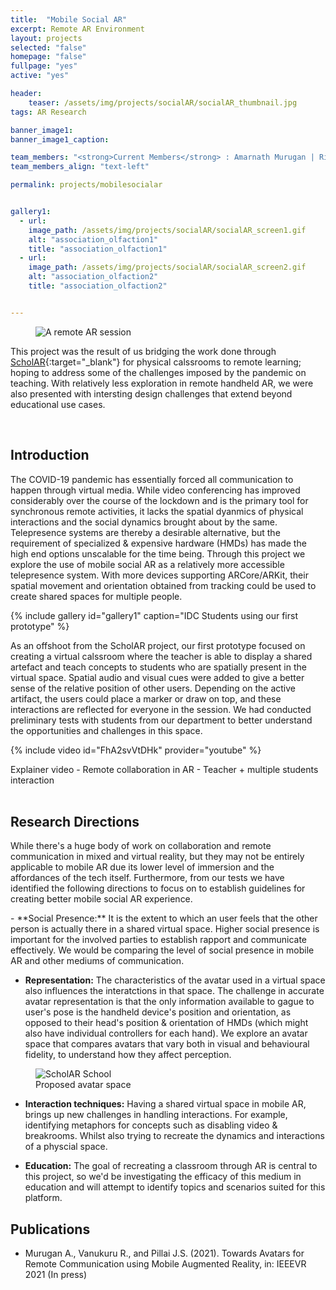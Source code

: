 ```yaml
---
title:  "Mobile Social AR"
excerpt: Remote AR Environment
layout: projects
selected: "false"
homepage: "false"
fullpage: "yes"
active: "yes"

header:
    teaser: /assets/img/projects/socialAR/socialAR_thumbnail.jpg
tags: AR Research

banner_image1: 
banner_image1_caption:

team_members: "<strong>Current Members</strong> : Amarnath Murugan | Rishi Vanukuru | Amal Dev | Pratiti Sarkar | Jayesh Pillai"
team_members_align: "text-left"

permalink: projects/mobilesocialar


gallery1:
  - url: 
    image_path: /assets/img/projects/socialAR/socialAR_screen1.gif
    alt: "association_olfaction1"
    title: "association_olfaction1"
  - url: 
    image_path: /assets/img/projects/socialAR/socialAR_screen2.gif
    alt: "association_olfaction2"
    title: "association_olfaction2"


---
```


<figure class="align-center" style="width:100%;">
  <img src="{{ site.url }}{{ site.baseurl }}/assets/img/projects/socialAR/socialAR_banner.jpg" alt="A remote AR session">
</figure> 

This project was the result of us bridging the work done through [ScholAR](/projects/scholar){:target="_blank"} for physical calssrooms to remote learning; hoping to address some of the challenges imposed by the pandemic on teaching. With relatively less exploration in remote handheld AR, we were also presented with intersting design challenges that extend beyond educational use cases.

<br>

## Introduction

The COVID-19 pandemic has essentially forced all communication to happen through virtual media. While video conferencing has improved considerably over the course of the lockdown and is the primary tool for synchronous remote activities, it lacks the spatial dyanmics of physical interactions and the social dynamics brought about by the same. Telepresence systems are thereby a desirable alternative, but the requirement of specialized & expensive hardware (HMDs) has made the high end options unscalable for the time being. Through this project we explore the use of mobile social AR as a relatively more accessible telepresence system. With more devices supporting ARCore/ARKit, their spatial movement and orientation obtained from tracking could be used to create shared spaces for multiple people. 

{% include gallery id="gallery1" caption="IDC Students using our first prototype" %}

As an offshoot from the ScholAR project, our first prototype focused on creating a virtual calssroom where the teacher is able to display a shared artefact and teach concepts to students who are spatially present in the virtual space. Spatial audio and visual cues were added to give a better sense of the relative position of other users. Depending on the active artifact, the users could place a marker or draw on top, and these interactions are reflected for everyone in the session. We had conducted preliminary tests with students from our department to better understand the opportunities and challenges in this space. 

{% include video id="FhA2svVtDHk" provider="youtube" %}
<figcaption>Explainer video - Remote collaboration in AR - Teacher + multiple students interaction</figcaption>
<br> 

## Research Directions

While there's a huge body of work on collaboration and remote communication in mixed and virtual reality, but they may not be entirely applicable to mobile AR due its lower level of immersion and the affordances of the tech itself. Furthermore, from our tests we have identified the following directions to focus on to establish guidelines for creating better mobile social AR experience.

<div class="ulist" markdown="1">
- **Social Presence:** It is the extent to which an user feels that the other person is actually there in a shared virtual space. Higher social presence is important for the involved parties to establish rapport and communicate effectively. We would be comparing the level of social presence in mobile AR and other mediums of communication.

- **Representation:** The characteristics of the avatar used in a virtual space also influences the interatctions in that space. The challenge in accurate avatar representation is that the only information available to gague to user's pose is the handheld device's position and orientation, as opposed to their head's position & orientation of HMDs (which might also have individual controllers for each hand). We explore an avatar space that compares avatars that vary both in visual and behavioural fidelity, to understand how they affect perception.

<figure class="align-center" style="width:100%;">
  <img src="{{ site.url }}{{ site.baseurl }}\assets\img\projects\socialAR\avatarspacereduced.png" alt="ScholAR School">
  <figcaption>Proposed avatar space</figcaption>
</figure> 

- **Interaction techniques:** Having a shared virtual space in mobile AR, brings up new challenges in handling interactions. For example, identifying metaphors for concepts such as disabling video & breakrooms. Whilst also trying to recreate the dynamics and interactions of a physcial space. 

- **Education:** The goal of recreating a classroom through AR is central to this project, so we'd be investigating the efficacy of this medium in education and will attempt to identify topics and scenarios suited for this platform.

</div>

## Publications

- Murugan A., Vanukuru R., and Pillai J.S. (2021). Towards Avatars for Remote Communication using Mobile Augmented Reality, in: IEEEVR 2021 (In press)





